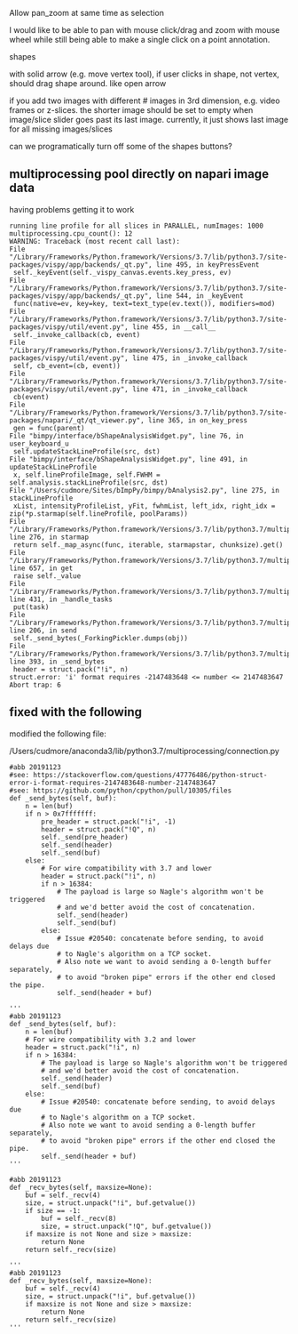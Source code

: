
Allow pan_zoom at same time as selection

I would like to be able to pan with mouse click/drag and zoom with mouse wheel while still being able to make a single click on a point annotation.


shapes

with solid arrow (e.g. move vertex tool), if user clicks in shape, not vertex, should drag shape around. like open arrow

if you add two images with different # images in 3rd dimension, e.g. video frames or z-slices. the shorter image should be set to empty when image/slice slider goes past its last image. currently, it just shows last image for all missing images/slices

can we programatically turn off some of the shapes buttons?

## multiprocessing pool directly on napari image data

having problems getting it to work

```
running line profile for all slices in PARALLEL, numImages: 1000
multiprocessing.cpu_count(): 12
WARNING: Traceback (most recent call last):
File "/Library/Frameworks/Python.framework/Versions/3.7/lib/python3.7/site-packages/vispy/app/backends/_qt.py", line 495, in keyPressEvent
 self._keyEvent(self._vispy_canvas.events.key_press, ev)
File "/Library/Frameworks/Python.framework/Versions/3.7/lib/python3.7/site-packages/vispy/app/backends/_qt.py", line 544, in _keyEvent
 func(native=ev, key=key, text=text_type(ev.text()), modifiers=mod)
File "/Library/Frameworks/Python.framework/Versions/3.7/lib/python3.7/site-packages/vispy/util/event.py", line 455, in __call__
 self._invoke_callback(cb, event)
File "/Library/Frameworks/Python.framework/Versions/3.7/lib/python3.7/site-packages/vispy/util/event.py", line 475, in _invoke_callback
 self, cb_event=(cb, event))
File "/Library/Frameworks/Python.framework/Versions/3.7/lib/python3.7/site-packages/vispy/util/event.py", line 471, in _invoke_callback
 cb(event)
File "/Library/Frameworks/Python.framework/Versions/3.7/lib/python3.7/site-packages/napari/_qt/qt_viewer.py", line 365, in on_key_press
 gen = func(parent)
File "bimpy/interface/bShapeAnalysisWidget.py", line 76, in user_keyboard_u
 self.updateStackLineProfile(src, dst)
File "bimpy/interface/bShapeAnalysisWidget.py", line 491, in updateStackLineProfile
 x, self.lineProfileImage, self.FWHM = self.analysis.stackLineProfile(src, dst)
File "/Users/cudmore/Sites/bImpPy/bimpy/bAnalysis2.py", line 275, in stackLineProfile
 xList, intensityProfileList, yFit, fwhmList, left_idx, right_idx = zip(*p.starmap(self.lineProfile, poolParams))
File "/Library/Frameworks/Python.framework/Versions/3.7/lib/python3.7/multiprocessing/pool.py", line 276, in starmap
 return self._map_async(func, iterable, starmapstar, chunksize).get()
File "/Library/Frameworks/Python.framework/Versions/3.7/lib/python3.7/multiprocessing/pool.py", line 657, in get
 raise self._value
File "/Library/Frameworks/Python.framework/Versions/3.7/lib/python3.7/multiprocessing/pool.py", line 431, in _handle_tasks
 put(task)
File "/Library/Frameworks/Python.framework/Versions/3.7/lib/python3.7/multiprocessing/connection.py", line 206, in send
 self._send_bytes(_ForkingPickler.dumps(obj))
File "/Library/Frameworks/Python.framework/Versions/3.7/lib/python3.7/multiprocessing/connection.py", line 393, in _send_bytes
 header = struct.pack("!i", n)
struct.error: 'i' format requires -2147483648 <= number <= 2147483647
Abort trap: 6
```

## fixed with the following

modified the following file:

/Users/cudmore/anaconda3/lib/python3.7/multiprocessing/connection.py

```
#abb 20191123
#see: https://stackoverflow.com/questions/47776486/python-struct-error-i-format-requires-2147483648-number-2147483647
#see: https://github.com/python/cpython/pull/10305/files
def _send_bytes(self, buf):
	n = len(buf)
	if n > 0x7fffffff:
		pre_header = struct.pack("!i", -1)
		header = struct.pack("!Q", n)
		self._send(pre_header)
		self._send(header)
		self._send(buf)
	else:
		# For wire compatibility with 3.7 and lower
		header = struct.pack("!i", n)
		if n > 16384:
			# The payload is large so Nagle's algorithm won't be triggered
			# and we'd better avoid the cost of concatenation.
			self._send(header)
			self._send(buf)
		else:
			# Issue #20540: concatenate before sending, to avoid delays due
			# to Nagle's algorithm on a TCP socket.
			# Also note we want to avoid sending a 0-length buffer separately,
			# to avoid "broken pipe" errors if the other end closed the pipe.
			self._send(header + buf)

'''
#abb 20191123
def _send_bytes(self, buf):
	n = len(buf)
	# For wire compatibility with 3.2 and lower
	header = struct.pack("!i", n)
	if n > 16384:
		# The payload is large so Nagle's algorithm won't be triggered
		# and we'd better avoid the cost of concatenation.
		self._send(header)
		self._send(buf)
	else:
		# Issue #20540: concatenate before sending, to avoid delays due
		# to Nagle's algorithm on a TCP socket.
		# Also note we want to avoid sending a 0-length buffer separately,
		# to avoid "broken pipe" errors if the other end closed the pipe.
		self._send(header + buf)
'''

#abb 20191123
def _recv_bytes(self, maxsize=None):
	buf = self._recv(4)
	size, = struct.unpack("!i", buf.getvalue())
	if size == -1:
		buf = self._recv(8)
		size, = struct.unpack("!Q", buf.getvalue())
	if maxsize is not None and size > maxsize:
		return None
	return self._recv(size)

'''
#abb 20191123
def _recv_bytes(self, maxsize=None):
	buf = self._recv(4)
	size, = struct.unpack("!i", buf.getvalue())
	if maxsize is not None and size > maxsize:
		return None
	return self._recv(size)
'''
```
